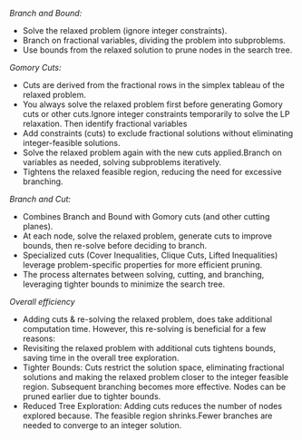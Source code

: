 *Branch and Bound:*

- Solve the relaxed problem (ignore integer constraints).
- Branch on fractional variables, dividing the problem into subproblems.
- Use bounds from the relaxed solution to prune nodes in the search tree.

*Gomory Cuts:*

- Cuts are derived from the fractional rows in the simplex tableau of the relaxed problem.
- You always solve the relaxed problem first before generating Gomory cuts or other cuts.Ignore integer constraints temporarily to solve the LP relaxation. Then identify fractional variables
- Add constraints (cuts) to exclude fractional solutions without eliminating integer-feasible solutions.
- Solve the relaxed problem again with the new cuts applied.Branch on variables as needed, solving subproblems iteratively.
- Tightens the relaxed feasible region, reducing the need for excessive branching.

*Branch and Cut:*

- Combines Branch and Bound with Gomory cuts (and other cutting planes).
- At each node, solve the relaxed problem, generate cuts to improve bounds, then re-solve before deciding to branch.
- Specialized cuts (Cover Inequalities, Clique Cuts, Lifted Inequalities) leverage problem-specific properties for more efficient pruning.
- The process alternates between solving, cutting, and branching, leveraging tighter bounds to minimize the search tree.

*Overall efficiency*
- Adding cuts & re-solving the relaxed problem, does take additional computation time. However, this re-solving is beneficial for a few reasons:
- Revisiting the relaxed problem with additional cuts tightens bounds, saving time in the overall tree exploration.
- Tighter Bounds: Cuts restrict the solution space, eliminating fractional solutions and making the relaxed problem closer to the integer feasible region. Subsequent branching becomes more effective. Nodes can be pruned earlier due to tighter bounds.
- Reduced Tree Exploration: Adding cuts reduces the number of nodes explored because. The feasible region shrinks.Fewer branches are needed to converge to an integer solution.